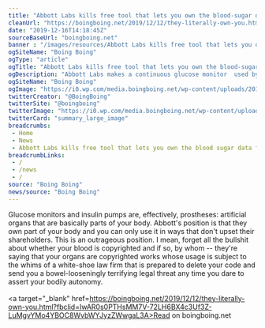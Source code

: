 ```yaml
--- 
title: "Abbott Labs kills free tool that lets you own the blood-sugar data from your glucose monitor, saying it violates copyright law"
cleanUrl: "https://boingboing.net/2019/12/12/they-literally-own-you.html?fbclid=IwAR0s0PTHsMM7V-72LH6BX4c3Uf3Z-LuMgvYMo4YBOC8WvbWYJyzZWwgaL3A"
date: "2019-12-16T14:18:45Z"
sourceBaseUrl: "boingboing.net"
banner : "/images/resources/Abbott Labs kills free tool that lets you own the bloodsugar data from your glucose monitor saying it violates copyright law.png"
ogSiteName: "Boing Boing"
ogType: "article"
ogTitle: "Abbott Labs kills free tool that lets you own the blood-sugar data from your glucose monitor, saying it violates copyright law"
ogDescription: "Abbott Labs makes a continuous glucose monitor  used by people with diabetes to monitor their blood-sugar levels  called (ironically, as youll see below) the Freestyle Libre."
ogSiteName: "Boing Boing"
ogImage: "https://i0.wp.com/media.boingboing.net/wp-content/uploads/2019/12/Screen-Shot-2018-10-02-at-1.40.25-PM-640x450.png?fit=640%2C381&ssl=1"
twitterCreator: "@BoingBoing"
twitterSite: "@boingboing"
twitterImage: "https://i0.wp.com/media.boingboing.net/wp-content/uploads/2019/12/Screen-Shot-2018-10-02-at-1.40.25-PM-640x450.png?fit=640%2C381&ssl=1&w=640"
twitterCard: "summary_large_image"
breadcrumbs:
 - Home
 - News
 - Abbott Labs kills free tool that lets you own the blood sugar data from your glucose monitor  saying it violates copyright law
breadcrumbLinks:
 - / 
 - /news
 - / 
source: "Boing Boing"
news/source: "Boing Boing"
---
```

Glucose monitors and insulin pumps are, effectively, prostheses: artificial organs that are basically parts of your body. Abbott's position is that they own part of your body and you can only use it in ways that don't upset their shareholders. This is an outrageous position. I mean, forget all the bullshit about whether your blood is copyrighted and if so, by whom -- they're saying that your organs are copyrighted works whose usage is subject to the whims of a white-shoe law firm that is prepared to delete your code and send you a bowel-looseningly terrifying legal threat any time you dare to assert your bodily autonomy.<br><br><a target="_blank" href=https://boingboing.net/2019/12/12/they-literally-own-you.html?fbclid=IwAR0s0PTHsMM7V-72LH6BX4c3Uf3Z-LuMgvYMo4YBOC8WvbWYJyzZWwgaL3A>Read on boingboing.net</a>

